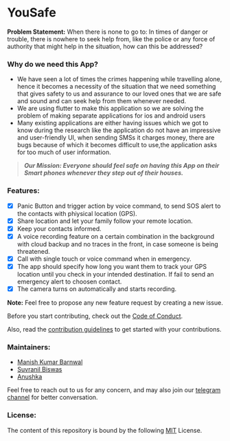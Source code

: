 # YouSafe

**Problem Statement:** When there is none to go to: In times of danger or trouble, there is nowhere to seek help from, like the police or any force of authority that might help in the situation, how can this be addressed? 

### Why do we need this App?
- We have seen a lot of times the crimes happening while travelling alone, hence it becomes a necessity of the situation that we need something that gives safety to us and assurance to our loved ones that we are safe and sound and can seek help from them whenever needed.
- We are using flutter to make this application so we are solving the problem of making separate applications for ios and android users 
- Many existing applications are either having issues which we got to know during the research like the application do not have an impressive and user-friendly UI, when sending SMSs it charges money, there are bugs because of which it becomes difficult to use,the application asks for too much of user information.

> _**Our Mission: Everyone should feel safe on having this App on their Smart phones whenever they step out of their houses.**_

### Features:
- [x] Panic Button and trigger action by voice command, to send SOS alert to the contacts with phiysical location (GPS).
- [x] Share location and let your family follow your remote location.
- [x] Keep your contacts informed.
- [x] A voice recording feature on a certain combination in the background with cloud backup and no traces in the front, in case someone is being threatened.
- [x] Call with single touch or voice command when in emergency.
- [x] The app should specify how long you want them to track your GPS location until you check in your intended destination. If fail to send an emergency alert to choosen contact.
- [x] The camera turns on automatically and starts recording.

**Note:** Feel free to propose any new feature request by creating a new issue.

Before you start contributing, check out the [Code of Conduct](CODEOFCONDUCT.md).

Also, read the [contribution guidelines](CONTRIBUTING.md) to get started with your contributions.

### Maintainers:
- [Manish Kumar Barnwal](https://github.com/imanishbarnwal)
- [Suvranil Biswas](http://github.com/neil-dev)
- [Anushka](https://github.com/Anushka-shukla)

Feel free to reach out to us for any concern, and may also join our [telegram channel](https://t.me/yousafe20) for better conversation.

### License:
The content of this repository is bound by the following [MIT](https://github.com/frbio/YouSafe/blob/master/LICENSE) License.
